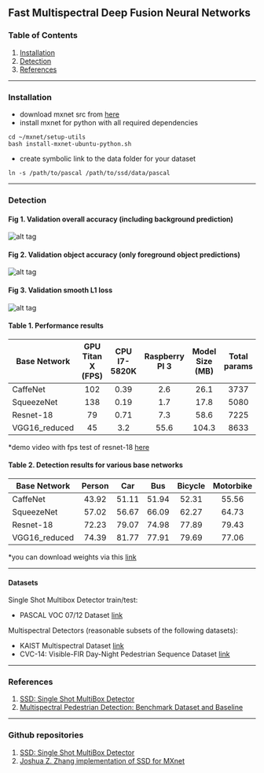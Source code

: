 ## Fast Multispectral Deep Fusion Neural Networks


### Table of Contents
1. [Installation](#installation)
2. [Detection](#detection)
2. [References](#references)

------

### Installation 

- download mxnet src from [here]()
- install mxnet for python with all required dependencies

```
cd ~/mxnet/setup-utils
bash install-mxnet-ubuntu-python.sh
```

- create symbolic link to the data folder for your dataset

```
ln -s /path/to/pascal /path/to/ssd/data/pascal
```

------

### Detection 

#### Fig 1. Validation overall accuracy (including background prediction)
![alt tag](https://github.com/osin-vladimir/ms-thesis-skoltech/blob/master/notebooks/img/overall%20accuracy.png)

#### Fig 2. Validation object accuracy (only foreground object predictions)
![alt tag](https://github.com/osin-vladimir/ms-thesis-skoltech/blob/master/notebooks/img/object%20accuracy.png)

#### Fig 3. Validation smooth L1 loss 
![alt tag](https://github.com/osin-vladimir/ms-thesis-skoltech/blob/master/notebooks/img/smooth%20l1%20loss.png)

#### Table 1. Performance results 
| Base Network  | GPU Titan X (FPS)  | CPU I7-5820K | Raspberry PI 3 | Model Size (MB)| Total params|
| ------------- | :----------: | :-------------------: | :---------: | :--:  | :---: |
| CaffeNet      | 102          |      0.39             |    2.6      | 26.1  | 3737  |
| SqueezeNet    | 138          |      0.19             |    1.7      | 17.8  | 5080  |
| Resnet-18     | 79           |      0.71             |    7.3      | 58.6  | 7225  |
| VGG16_reduced | 45           |      3.2              |    55.6     | 104.3 | 8633  |

*demo video with fps test of resnet-18 [here](https://www.youtube.com/watch?v=QvC_bejEtzY) 

#### Table 2. Detection results for various base networks
|Base Network                       | Person | Car  | Bus | Bicycle | Motorbike | Train | Aeroplane | mAP |
| --------------------------------- | :----: | :--: | :---: | :---: | :---: | :---: | :---: | :---: |
|CaffeNet                           | 43.92 | 51.11 | 51.94 | 52.31 | 55.56 | 60.44 | 49.37 | 40.56 |
|SqueezeNet                         | 57.02 | 56.67 | 66.09 | 62.27 | 64.73 | 68.42 | 56.71 | 51.68 |
|Resnet-18                          | 72.23 | 79.07 | 74.98 | 77.89 | 79.43 | 79.24 | 70.98 | 67.15 |
|VGG16_reduced                      | 74.39 | 81.77 | 77.91 | 79.69 | 77.06 | 84.01 | 72.15 | 71.57 |

*you can download weights via this [link](https://goo.gl/Uwyom7) 

------
#### Datasets
Single Shot Multibox Detector train/test:

- PASCAL VOC 07/12 Dataset [link](http://host.robots.ox.ac.uk:8080/pascal/VOC/voc2007/index.html)

Multispectral Detectors (reasonable subsets of the following datasets):

- KAIST Multispectral Dataset [link](https://sites.google.com/site/pedestrianbenchmark/)
- CVC-14: Visible-FIR Day-Night Pedestrian Sequence Dataset [link](http://adas.cvc.uab.es/elektra/enigma-portfolio/cvc-14-visible-fir-day-night-pedestrian-sequence-dataset/)

------
### References 
1. [SSD: Single Shot MultiBox Detector](https://arxiv.org/abs/1512.02325)
2. [Multispectral Pedestrian Detection: Benchmark Dataset and Baseline](https://goo.gl/ZF9v6r)

------
### Github repositories
1. [SSD: Single Shot MultiBox Detector](https://github.com/weiliu89/caffe/tree/ssd)
2. [Joshua Z. Zhang implementation of SSD for MXnet](https://github.com/zhreshold/mxnet-ssd)



